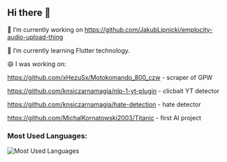 ## Hi there 👋

🔭 I’m currently working on https://github.com/JakubLipnicki/emplocity-audio-upload-thing

🌱 I’m currently learning Flutter technology.

😄 I was working on:

https://github.com/xHezuSx/Motokomando_800_czw     - scraper of GPW

https://github.com/knsiczarnamagia/nlp-1-yt-plugin - clicbait YT detector 

https://github.com/knsiczarnamagia/hate-detection  - hate detector

https://github.com/MichalKornatowski2003/Titanic   - first AI project

### Most Used Languages:
![Most Used Languages](https://github-readme-stats.vercel.app/api/top-langs/?username=Piotrulusos&layout=compact&hide=html)

<!--
**Piotrulusos/Piotrulusos** is a ✨ _special_ ✨ repository because its `README.md` (this file) appears on your GitHub profile.

Here are some ideas to get you started:

- 🔭 I’m currently working on ...
- 🌱 I’m currently learning ...
- 👯 I’m looking to collaborate on ...
- 🤔 I’m looking for help with ...
- 💬 Ask me about ...
- 📫 How to reach me: ...
- 😄 Pronouns: ...
- ⚡ Fun fact: ...
-->


